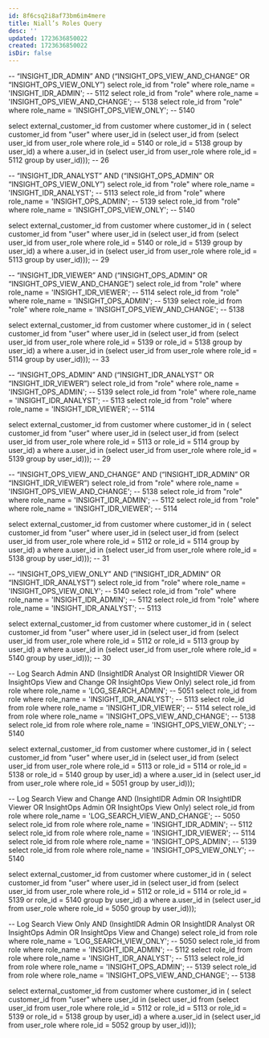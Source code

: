 ```yaml
---
id: 8f6csq2i8af73bm6im4mere
title: Niall’s Roles Query
desc: ''
updated: 1723636850022
created: 1723636850022
isDir: false
---
```

-- “INSIGHT_IDR_ADMIN” AND (“INSIGHT_OPS_VIEW_AND_CHANGE” OR “INSIGHT_OPS_VIEW_ONLY”)
select role_id from "role" where role_name = 'INSIGHT_IDR_ADMIN'; -- 5112
select role_id from "role" where role_name = 'INSIGHT_OPS_VIEW_AND_CHANGE'; -- 5138
select role_id from "role" where role_name = 'INSIGHT_OPS_VIEW_ONLY'; -- 5140

select external_customer_id from customer
where customer_id in (
select customer_id from "user" where user_id in (select user_id
                                               from (select user_id
                                                     from user_role
                                                     where role_id = 5140 or role_id = 5138
                                                     group by user_id) a
                                               where a.user_id in
                                                     (select user_id from user_role where role_id = 5112 group by user_id)));
-- 26

-- “INSIGHT_IDR_ANALYST” AND (“INSIGHT_OPS_ADMIN” OR “INSIGHT_OPS_VIEW_ONLY”)
select role_id from "role" where role_name = 'INSIGHT_IDR_ANALYST'; -- 5113
select role_id from "role" where role_name = 'INSIGHT_OPS_ADMIN'; -- 5139
select role_id from "role" where role_name = 'INSIGHT_OPS_VIEW_ONLY'; -- 5140

select external_customer_id from customer
where customer_id in (
    select customer_id from "user" where user_id in (select user_id from
    (select user_id from user_role where role_id = 5140 or role_id = 5139 group by user_id) a
where a.user_id in
      (select user_id from user_role where role_id = 5113 group by user_id)));
-- 29

-- “INSIGHT_IDR_VIEWER” AND (“INSIGHT_OPS_ADMIN” OR “INSIGHT_OPS_VIEW_AND_CHANGE”)
select role_id from "role" where role_name = 'INSIGHT_IDR_VIEWER'; -- 5114
select role_id from "role" where role_name = 'INSIGHT_OPS_ADMIN'; -- 5139
select role_id from "role" where role_name = 'INSIGHT_OPS_VIEW_AND_CHANGE'; -- 5138

select external_customer_id from customer
where customer_id in (
    select customer_id from "user" where user_id in (select user_id from
    (select user_id from user_role where role_id = 5139 or role_id = 5138 group by user_id) a
where a.user_id in
      (select user_id from user_role where role_id = 5114 group by user_id)));
-- 33

-- “INSIGHT_OPS_ADMIN” AND (“INSIGHT_IDR_ANALYST” OR “INSIGHT_IDR_VIEWER”)
select role_id from "role" where role_name = 'INSIGHT_OPS_ADMIN'; -- 5139
select role_id from "role" where role_name = 'INSIGHT_IDR_ANALYST'; -- 5113
select role_id from "role" where role_name = 'INSIGHT_IDR_VIEWER'; -- 5114

select external_customer_id from customer
where customer_id in (
    select customer_id from "user" where user_id in (select user_id from
    (select user_id from user_role where role_id = 5113 or role_id = 5114 group by user_id) a
where a.user_id in
      (select user_id from user_role where role_id = 5139 group by user_id)));
-- 29

-- “INSIGHT_OPS_VIEW_AND_CHANGE” AND (“INSIGHT_IDR_ADMIN” OR “INSIGHT_IDR_VIEWER”)
select role_id from "role" where role_name = 'INSIGHT_OPS_VIEW_AND_CHANGE'; -- 5138
select role_id from "role" where role_name = 'INSIGHT_IDR_ADMIN'; -- 5112
select role_id from "role" where role_name = 'INSIGHT_IDR_VIEWER'; -- 5114

select external_customer_id from customer
where customer_id in (
    select customer_id from "user" where user_id in (select user_id from
    (select user_id from user_role where role_id = 5112 or role_id = 5114 group by user_id) a
where a.user_id in
      (select user_id from user_role where role_id = 5138 group by user_id)));
-- 31

-- “INSIGHT_OPS_VIEW_ONLY” AND (“INSIGHT_IDR_ADMIN” OR “INSIGHT_IDR_ANALYST”)
select role_id from "role" where role_name = 'INSIGHT_OPS_VIEW_ONLY'; -- 5140
select role_id from "role" where role_name = 'INSIGHT_IDR_ADMIN'; -- 5112
select role_id from "role" where role_name = 'INSIGHT_IDR_ANALYST'; -- 5113

select external_customer_id from customer
where customer_id in (
    select customer_id from "user" where user_id in (select user_id from
    (select user_id from user_role where role_id = 5112 or role_id = 5113 group by user_id) a
where a.user_id in
      (select user_id from user_role where role_id = 5140 group by user_id)));
-- 30

-- Log Search Admin AND (InsightIDR Analyst OR InsightIDR Viewer OR InsightOps View and Change OR InsightOps View Only)
select role_id from role where role_name = 'LOG_SEARCH_ADMIN'; -- 5051
select role_id from role where role_name = 'INSIGHT_IDR_ANALYST'; -- 5113
select role_id from role where role_name = 'INSIGHT_IDR_VIEWER'; -- 5114
select role_id from role where role_name = 'INSIGHT_OPS_VIEW_AND_CHANGE'; -- 5138
select role_id from role where role_name = 'INSIGHT_OPS_VIEW_ONLY'; -- 5140

select external_customer_id from customer
where customer_id in (
    select customer_id from "user" where user_id in (select user_id
                                                     from (select user_id
                                                           from user_role
                                                           where role_id = 5113 or role_id = 5114 or role_id = 5138 or role_id = 5140
                                                           group by user_id) a
                                                     where a.user_id in
                                                           (select user_id from user_role where role_id = 5051 group by user_id)));


-- Log Search View and Change AND (InsightIDR Admin OR InsightIDR Viewer OR InsightOps Admin OR InsightOps View Only)
select role_id from role where role_name = 'LOG_SEARCH_VIEW_AND_CHANGE'; -- 5050
select role_id from role where role_name = 'INSIGHT_IDR_ADMIN'; -- 5112
select role_id from role where role_name = 'INSIGHT_IDR_VIEWER'; -- 5114
select role_id from role where role_name = 'INSIGHT_OPS_ADMIN'; -- 5139
select role_id from role where role_name = 'INSIGHT_OPS_VIEW_ONLY'; -- 5140

select external_customer_id from customer
where customer_id in (
    select customer_id from "user" where user_id in (select user_id
                                                     from (select user_id
                                                           from user_role
                                                           where role_id = 5112 or role_id = 5114 or role_id = 5139 or role_id = 5140
                                                           group by user_id) a
                                                     where a.user_id in
                                                           (select user_id from user_role where role_id = 5050 group by user_id)));


-- Log Search View Only AND (InsightIDR Admin OR InsightIDR Analyst OR InsightOps Admin OR InsightOps View and Change)
select role_id from role where role_name = 'LOG_SEARCH_VIEW_ONLY'; -- 5050
select role_id from role where role_name = 'INSIGHT_IDR_ADMIN'; -- 5112
select role_id from role where role_name = 'INSIGHT_IDR_ANALYST'; -- 5113
select role_id from role where role_name = 'INSIGHT_OPS_ADMIN'; -- 5139
select role_id from role where role_name = 'INSIGHT_OPS_VIEW_AND_CHANGE'; -- 5138

select external_customer_id from customer
where customer_id in (
    select customer_id from "user" where user_id in (select user_id
                                                     from (select user_id
                                                           from user_role
                                                           where role_id = 5112 or role_id = 5113 or role_id = 5139 or role_id = 5138
                                                           group by user_id) a
                                                     where a.user_id in
                                                           (select user_id from user_role where role_id = 5052 group by user_id)));